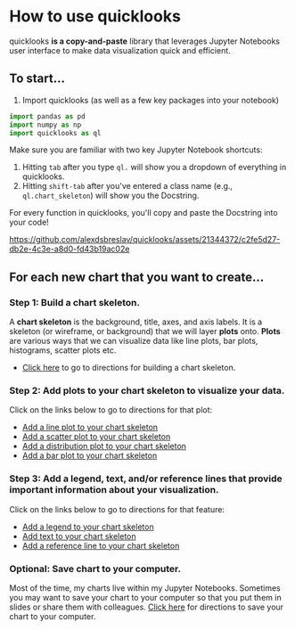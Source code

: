 # How to use quicklooks
quicklooks **is a copy-and-paste** library that leverages Jupyter Notebooks user interface to make data visualization quick and efficient. 

## To start...
1. Import quicklooks (as well as a few key packages into your notebook)
```python
import pandas as pd
import numpy as np
import quicklooks as ql
```
Make sure you are familiar with two key Jupyter Notebook shortcuts:
1. Hitting `tab` after you type `ql.` will show you a dropdown of everything in quicklooks.
2. Hitting `shift-tab` after you've entered a class name (e.g., `ql.chart_skeleton`) will show you the Docstring.

For every function in quicklooks, you'll copy and paste the Docstring into your code!


https://github.com/alexdsbreslav/quicklooks/assets/21344372/c2fe5d27-db2e-4c3e-a8d0-fd43b19ac02e



## For each new chart that you want to create...
### Step 1: Build a chart skeleton.
A **chart skeleton** is the background, title, axes, and axis labels. It is a skeleton (or wireframe, or background) that we will layer **plots** onto.
**Plots** are various ways that we can visualize data like line plots, bar plots, histograms, scatter plots etc.
- [Click here](https://github.com/alexdsbreslav/quicklooks/blob/master/how_to_use_quicklooks/chart_skeleton.md) to go to directions for building a chart skeleton.

### Step 2: Add plots to your chart skeleton to visualize your data.
Click on the links below to go to directions for that plot:
- [Add a line plot to your chart skeleton](https://github.com/alexdsbreslav/quicklooks/blob/master/how_to_use_quicklooks/line_plot.md)
- [Add a scatter plot to your chart skeleton](https://github.com/alexdsbreslav/quicklooks/blob/master/how_to_use_quicklooks/scatter_plot.md)
- [Add a distribution plot to your chart skeleton](https://github.com/alexdsbreslav/quicklooks/blob/master/how_to_use_quicklooks/distribution_plot.md)
- [Add a bar plot to your chart skeleton](https://github.com/alexdsbreslav/quicklooks/blob/master/how_to_use_quicklooks/bar_plot.md)

### Step 3: Add a legend, text, and/or reference lines that provide important information about your visualization.
Click on the links below to go to directions for that feature:
- [Add a legend to your chart skeleton](https://github.com/alexdsbreslav/quicklooks/blob/master/how_to_use_quicklooks/legend.md)
- [Add text to your chart skeleton](https://github.com/alexdsbreslav/quicklooks/blob/master/how_to_use_quicklooks/text.md)
- [Add a reference line to your chart skeleton](https://github.com/alexdsbreslav/quicklooks/blob/master/how_to_use_quicklooks/reference_line.md)

### Optional: Save chart to your computer.
Most of the time, my charts live within my Jupyter Notebooks. Sometimes you may want to save your chart to your computer so that you put them in slides or share them with colleagues. [Click here](https://github.com/alexdsbreslav/quicklooks/blob/master/how_to_use_quicklooks/save_chart.md) for directions to save your chart to your computer.
